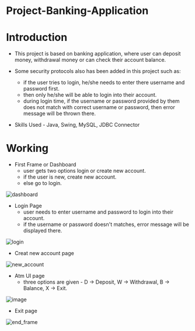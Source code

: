 # Project-Banking-Application

# Introduction

- This project is based on banking application, where user can deposit money, withdrawal money or can check their account balance.
- Some security protocols also has been added in this project such as: 
  - if the user tries to login, he/she needs to enter there username and password first.
  - then only he/she will be able to login into their account. 
  - during login time, if the username or password provided by them does not match with correct username or password, then error message will be thrown there.

- Skills Used - Java, Swing, MySQL, JDBC Connector

# Working

- First Frame or Dashboard
  - user gets two options login or create new account.
  - if the user is new, create new account.
  - else go to login.

![dashboard](https://user-images.githubusercontent.com/87830353/178159742-7ecfeef5-265a-4a51-9253-53baea86db16.JPG)



- Login Page
  - user needs to enter username and password to login into their account.
  - if the username or password doesn't matches, error message will be displayed there.

![login](https://user-images.githubusercontent.com/87830353/178159745-eb08d504-29b4-424f-b752-54041d009fe7.JPG)



- Creat new account page

![new_account](https://user-images.githubusercontent.com/87830353/178159752-00f771dd-2a24-4866-a6c7-770a8c726bce.JPG)

- Atm UI page
  - three options are given - D -> Deposit, W -> Withdrawal, B -> Balance, X -> Exit.

![image](https://user-images.githubusercontent.com/87830353/178160048-81595f69-0341-4755-97c0-db9a21ec2647.png)



- Exit page

![end_frame](https://user-images.githubusercontent.com/87830353/178159760-212a4ec4-71e4-4159-b43d-548e3926ae4a.JPG)
